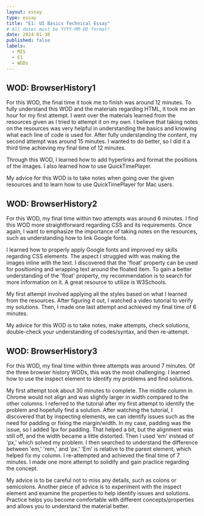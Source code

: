 ```yaml
---
layout: essay
type: essay
title: "E1: UI Basics Technical Essay"
# All dates must be YYYY-MM-DD format!
date: 2024-01-30
published: false
labels:
  - MIS
  - E1
  - WODs
---
```


## WOD: BrowserHistory1

For this WOD, the final time it took me to finish was around 12 minutes. To fully understand this WOD and the materials regarding HTML, it took me an hour for my first attempt. I went over the materials learned from the resources given as I tried to attempt it on my own. I believe that taking notes on the resources was very helpful in understanding the basics and knowing what each line of code is used for. After fully understanding the content, my second attempt was around 15 minutes. I wanted to do better, so I did it a third time achieving my final time of 12 minutes. 

Through this WOD, I learned how to add hyperlinks and format the positions of the images. I also learned how to use QuickTimePlayer. 

My advice for this WOD is to take notes when going over the given resources and to learn how to use QuickTimePlayer for Mac users.

## WOD: BrowserHistory2

For this WOD, my final time within two attempts was around 6 minutes. I find this WOD more straightforward regarding CSS and its requirements. Once again, I want to emphasize the importance of taking notes on the resources, such as understanding how to link Google fonts. 

I learned how to properly apply Google fonts and improved my skills regarding CSS elements. The aspect I struggled with was making the images inline with the text. I discovered that the 'float' property can be used for positioning and wrapping text around the floated item. To gain a better understanding of the 'float' property, my recommendation is to search for more information on it. A great resource to utilize is W3Schools.

My first attempt involved applying all the styles based on what I learned from the resources. After figuring it out, I watched a video tutorial to verify my solutions. Then, I made one last attempt and achieved my final time of 6 minutes. 

My advice for this WOD is to take notes, make attempts, check solutions, double-check your understanding of codes/syntax, and then re-attempt.

## WOD: BrowserHistory3

For this WOD, my final time within three attempts was around 7 minutes. Of the three browser history WODs, this was the most challenging. I learned how to use the inspect element to identify my problems and find solutions.

My first attempt took about 30 minutes to complete. The middle column in Chrome would not align and was slightly larger in width compared to the other columns. I referred to the tutorial after my first attempt to identify the problem and hopefully find a solution. After watching the tutorial, I discovered that by inspecting elements, we can identify issues such as the need for padding or fixing the margin/width. In my case, padding was the issue, so I added 1px for padding. That helped a bit, but the alignment was still off, and the width became a little distorted. Then I used 'em' instead of 'px,' which solved my problem. I then searched to understand the difference between 'em,' 'rem,' and 'px.' 'Em' is relative to the parent element, which helped fix my column. I re-attempted and achieved the final time of 7 minutes. I made one more attempt to solidify and gain practice regarding the concept.

My advice is to be careful not to miss any details, such as colons or semicolons. Another piece of advice is to experiment with the inspect element and examine the properties to help identify issues and solutions. Practice helps you become comfortable with different concepts/properties and allows you to understand the material better.
